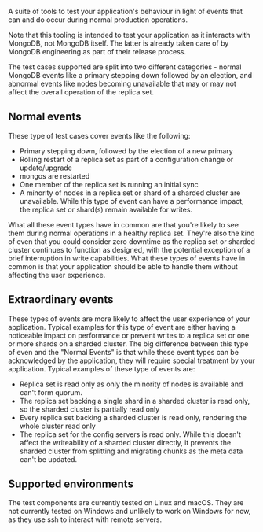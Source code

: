 A suite of tools to test your application's behaviour in light of events that can and do occur during normal production operations.

Note that this tooling is intended to test your application as it interacts with MongoDB, not MongoDB itself. The latter is already taken care of by MongoDB engineering as part of their release process.

The test cases supported are split into two different categories - normal MongoDB events like a primary stepping down followed by an election, and abnormal events like nodes becoming unavailable that may or may not affect the overall operation of the replica set.

## Normal events

These type of test cases cover events like the following:

- Primary stepping down, followed by the election of a new primary
- Rolling restart of a replica set as part of a configuration change or update/upgrade
- mongos are restarted
- One member of the replica set is running an initial sync
- A minority of nodes in a replica set or shard of a sharded cluster are unavailable. While this type of event can have a performance impact, the replica set or shard(s) remain available for writes.

What all these event types have in common are that you're likely to see them during normal operations in a healthy replica set. They're also the kind of even that you could consider zero downtime as the replica set or sharded cluster continues to function as designed, with the potential exception of a brief interruption in write capabilities. What these types of events have in common is that your application should be able to handle them without affecting the user experience.

## Extraordinary events

These types of events are more likely to affect the user experience of your application. Typical examples for this type of event are either having a noticeable impact on performance or prevent writes to a replica set or one or more shards on a sharded cluster. The big difference between this type of even and the "Normal Events" is that while these event types can be acknowledged by the application, they will require special treatment by your application. Typical examples of these type of events are:

- Replica set is read only as only the minority of nodes is available and can't form quorum.
- The replica set backing a single shard in a sharded cluster is read only, so the sharded cluster is partially read only
- Every replica set backing a sharded cluster is read only, rendering the whole cluster read only
- The replica set for the config servers is read only. While this doesn't affect the writeability of a sharded cluster directly, it prevents the sharded cluster from splitting and migrating chunks as the meta data can't be updated.

## Supported environments

The test components are currently tested on Linux and macOS. They are not currently tested on Windows and unlikely to work on Windows for now, as they use ssh to interact with remote servers.
